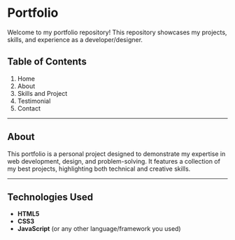 # Portfolio

Welcome to my portfolio repository! This repository showcases my projects, skills, and experience as a developer/designer.



## Table of Contents

1. Home
2. About
3. Skills and Project
4. Testimonial
5. Contact

---

## About

This portfolio is a personal project designed to demonstrate my expertise in web development, design, and problem-solving. It features a collection of my best projects, highlighting both technical and creative skills.

---

## Technologies Used

- **HTML5**
- **CSS3**
- **JavaScript** (or any other language/framework you used)


